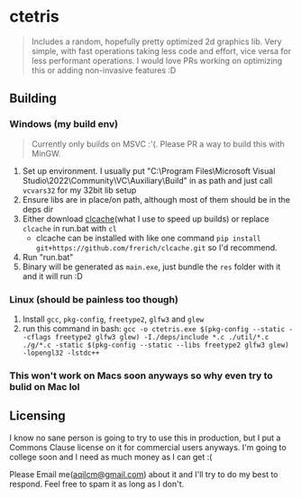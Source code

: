 # ctetris

> Includes a random, hopefully pretty optimized 2d graphics lib. Very simple, with fast operations taking less code and effort, vice versa for less performant operations. I would love PRs working on optimizing this or adding non-invasive features :D

## Building

### Windows (my build env)
> Currently only builds on MSVC :'(. Please PR a way to build this with MinGW.

1. Set up environment. I usually put "C:\Program Files\Microsoft Visual Studio\2022\Community\VC\Auxiliary\Build" in as path and just call `vcvars32` for my 32bit lib setup
2. Ensure libs are in place/on path, although most of them should be in the deps dir
3. Either download [clcache](https://github.com/frerich/clcache)(what I use to speed up builds) or replace `clcache` in run.bat with `cl`
	- clcache can be installed with like one command `pip install git+https://github.com/frerich/clcache.git` so I'd recommend.
4. Run "run.bat"
5. Binary will be generated as `main.exe`, just bundle the `res` folder with it and it will run :D

### Linux (should be painless too though)

1. Install `gcc`, `pkg-config`, `freetype2`, `glfw3` and `glew`
2. run this command in bash: `gcc -o ctetris.exe $(pkg-config --static --cflags freetype2 glfw3 glew) -I./deps/include *.c ./util/*.c ./g/*.c -static $(pkg-config --static --libs freetype2 glfw3 glew) -lopengl32 -lstdc++`

### This won't work on Macs soon anyways so why even try to bulid on Mac lol

## Licensing

I know no sane person is going to try to use this in production, but I put a Commons Clause license on it for commercial users anyways. I'm going to college soon and I need as much money as I can get :(

Please Email me(aqilcm@gmail.com) about it and I'll try to do my best to respond. Feel free to spam it as long as I don't.


